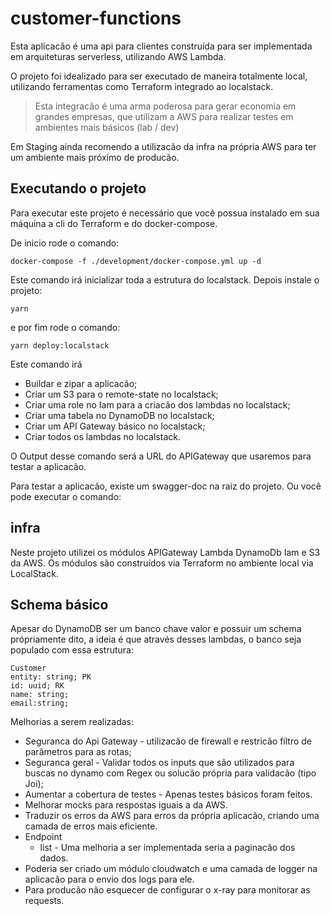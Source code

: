# customer-functions

Esta aplicacão é uma api para clientes construída para ser implementada em arquiteturas serverless, utilizando AWS Lambda.

O projeto foi idealizado para ser executado de maneira totalmente local, utilizando ferramentas como Terraform integrado ao localstack.

> Esta integracão é uma arma poderosa para gerar economia em grandes empresas, que utilizam a AWS para realizar testes em ambientes mais básicos (lab / dev)

Em Staging ainda recomendo a utilizacão da infra na própria AWS para ter um ambiente mais próximo de producão.

## Executando o projeto

Para executar este projeto é necessário que você possua instalado em sua máquina a cli do Terraform e do docker-compose.

De inicio rode o comando:

`docker-compose -f ./development/docker-compose.yml up -d`

Este comando irá inicializar toda a estrutura do localstack. Depois instale o projeto:

`yarn`

e por fim rode o comando:

`yarn deploy:localstack`

Este comando irá

- Buildar e zipar a aplicacão;
- Criar um S3 para o remote-state no localstack;
- Criar uma role no Iam para a criacão dos lambdas no localstack;
- Criar uma tabela no DynamoDB no localstack;
- Criar um API Gateway básico no localstack;
- Criar todos os lambdas no localstack.

O Output desse comando será a URL do APIGateway que usaremos para testar a aplicacão.

Para testar a aplicacão, existe um swagger-doc na raiz do projeto. Ou você pode executar o comando:

## infra

Neste projeto utilizei os módulos APIGateway Lambda DynamoDb Iam e S3 da AWS. Os módulos são construídos via Terraform no ambiente local via LocalStack.

## Schema básico

Apesar do DynamoDB ser um banco chave valor e possuir um schema própriamente dito, a ideia é que através desses lambdas, o banco seja populado com essa estrutura:

```
Customer
entity: string; PK
id: uuid; RK
name: string;
email:string;
```

Melhorias a serem realizadas:

- Seguranca do Api Gateway - utilizacão de firewall e restricão filtro de parâmetros para as rotas;
- Seguranca geral - Validar todos os inputs que são utilizados para buscas no dynamo com Regex ou solucão própria para validacão (tipo Joi);
- Aumentar a cobertura de testes - Apenas testes básicos foram feitos.
- Melhorar mocks para respostas iguais a da AWS.
- Traduzir os erros da AWS para erros da própria aplicacão, criando uma camada de erros mais eficiente.
- Endpoint
  - list - Uma melhoria a ser implementada seria a paginacão dos dados.
- Poderia ser criado um módulo cloudwatch e uma camada de logger na aplicacão para o envio dos logs para ele.
- Para producão não esquecer de configurar o x-ray para monitorar as requests.

